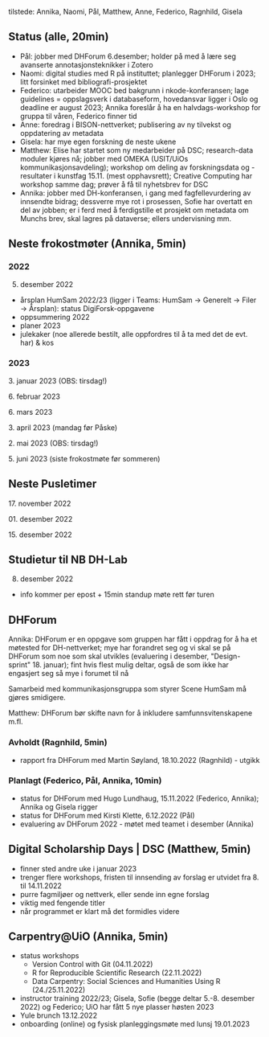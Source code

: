 tilstede: Annika, Naomi, Pål, Matthew, Anne, Federico, Ragnhild, Gisela

## Status (alle, 20min)

- Pål: jobber med DHForum 6.desember; holder på med å lære seg avanserte annotasjonsteknikker i Zotero
- Naomi: digital studies med R på instituttet; planlegger DHForum i 2023; litt forsinket med bibliografi-prosjektet
- Federico: utarbeider MOOC bed bakgrunn i nkode-konferansen; lage guidelines = oppslagsverk i databaseform, hovedansvar ligger i Oslo og deadline er august 2023; Annika foreslår å ha en halvdags-workshop for gruppa til våren, Federico finner tid
- Anne: foredrag i BISON-nettverket; publisering av ny tilvekst og oppdatering av metadata
- Gisela: har mye egen forskning de neste ukene
- Matthew: Elise har startet som ny medarbeider på DSC; research-data moduler kjøres nå; jobber med OMEKA (USIT/UiOs kommunikasjonsavdeling); workshop om deling av forskningsdata og -resultater i kunstfag  15.11. (mest opphavsrett); Creative Computing har workshop samme dag; prøver å få til nyhetsbrev for DSC
- Annika: jobber med DH-konferansen, i gang med fagfellevurdering av innsendte bidrag; dessverre mye rot i prosessen, Sofie har overtatt en del av jobben; er i ferd med å ferdigstille et prosjekt om metadata om Munchs brev, skal lagres på dataverse; ellers undervisning mm.

      
## Neste frokostmøter (Annika, 5min)

### 2022

5. desember 2022
  - årsplan HumSam 2022/23 (ligger i Teams: HumSam -> Generelt -> Filer -> Årsplan): status DigiForsk-oppgavene
  - oppsummering 2022
  - planer 2023
  - julekaker (noe allerede bestilt, alle oppfordres til å ta med det de evt. har) & kos

### 2023
3\. januar 2023 (OBS: tirsdag!)

6\. februar 2023

6\. mars 2023

3\. april 2023 (mandag før Påske)

2\. mai 2023 (OBS: tirsdag!)

5\. juni 2023 (siste frokostmøte før sommeren)

## Neste Pusletimer

17\. november 2022

01\. desember 2022

15\. desember 2022

## Studietur til NB DH-Lab

08. desember 2022
  - info kommer per epost + 15min standup møte rett før turen

## DHForum

Annika: DHForum er en oppgave som gruppen har fått i oppdrag for å ha et møtested for DH-nettverket; mye har forandret seg og vi skal se på DHForum som noe som skal utvikles (evaluering i desember, "Design-sprint" 18. januar); fint hvis flest mulig deltar, også de som ikke har engasjert seg så mye i forumet til nå

Samarbeid med kommunikasjonsgruppa som styrer Scene HumSam må gjøres smidigere.

Matthew: DHForum bør skifte navn for å inkludere samfunnsvitenskapene m.fl.

### Avholdt (Ragnhild, 5min)
- rapport fra DHForum med Martin Søyland, 18.10.2022 (Ragnhild) - utgikk

### Planlagt (Federico, Pål, Annika, 10min)
- status for DHForum med Hugo Lundhaug, 15.11.2022 (Federico, Annika); Annika og Gisela rigger
- status for DHForum med Kirsti Klette, 6.12.2022 (Pål)
- evaluering av DHForum 2022 - møtet med teamet i desember (Annika)

## Digital Scholarship Days | DSC (Matthew, 5min)
- finner sted andre uke i januar 2023
- trenger flere workshops, fristen til innsending av forslag er utvidet fra 8. til 14.11.2022
- purre fagmiljøer og nettverk, eller sende inn egne forslag
- viktig med fengende titler
- når programmet er klart må det formidles videre

## Carpentry@UiO (Annika, 5min)
- status workshops
  - Version Control with Git (04.11.2022)
  - R for Reproducible Scientific Research (22.11.2022)
  - Data Carpentry: Social Sciences and Humanities Using R (24./25.11.2022)
- instructor training 2022/23; Gisela, Sofie (begge deltar 5.-8. desember 2022) og Federico; UiO har fått 5 nye plasser høsten 2023
- Yule brunch 13.12.2022
- onboarding (online) og fysisk planleggingsmøte med lunsj 19.01.2023
